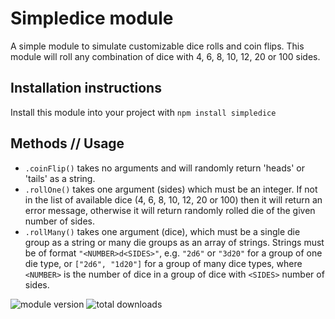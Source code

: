# Simpledice module
A simple module to simulate customizable dice rolls and coin flips.  This module will roll any combination of dice with 4, 6, 8, 10, 12, 20 or 100 sides. 

## Installation instructions
Install this module into your project with `npm install simpledice`

## Methods // Usage
- `.coinFlip()` takes no arguments and will randomly return 'heads' or 'tails' as a string.
- `.rollOne()` takes one argument (sides) which must be an integer.  If not in the list of available dice (4, 6, 8, 10, 12, 20 or 100) then it will return an error message, otherwise it will return randomly rolled die of the given number of sides.
- `.rollMany()` takes one argument (dice), which must be a single die group as a string or many die groups as an array of strings.  Strings must be of format `"<NUMBER>d<SIDES>"`, e.g. `"2d6"` or `"3d20"` for a group of one die type, or `["2d6", "1d20"]` for a group of many dice types, where `<NUMBER>` is the number of dice in a group of dice with `<SIDES>` number of sides.

![module version](https://img.shields.io/npm/v/simpledice)
![total downloads](https://img.shields.io/npm/dt/simpledice)
